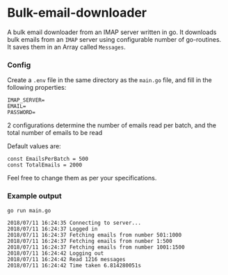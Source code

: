 # Bulk-email-downloader
A bulk email downloader from an IMAP server written in go. It downloads bulk emails from an `IMAP` server using configurable number of go-routines. It saves them in an Array called `Messages`. 

### Config

Create a `.env` file in the same directory as the `main.go` file, and fill in the following properties:
```
IMAP_SERVER=
EMAIL=
PASSWORD=
```

2 configurations determine the number of emails read per batch, and the total number of emails to be read

Default values are:

    const EmailsPerBatch = 500
    const TotalEmails = 2000


Feel free to change them as per your specifications.

### Example output

```
go run main.go

2018/07/11 16:24:35 Connecting to server...
2018/07/11 16:24:37 Logged in
2018/07/11 16:24:37 Fetching emails from number 501:1000
2018/07/11 16:24:37 Fetching emails from number 1:500
2018/07/11 16:24:37 Fetching emails from number 1001:1500
2018/07/11 16:24:42 Logging out
2018/07/11 16:24:42 Read 1216 messages
2018/07/11 16:24:42 Time taken 6.814280051s
```
